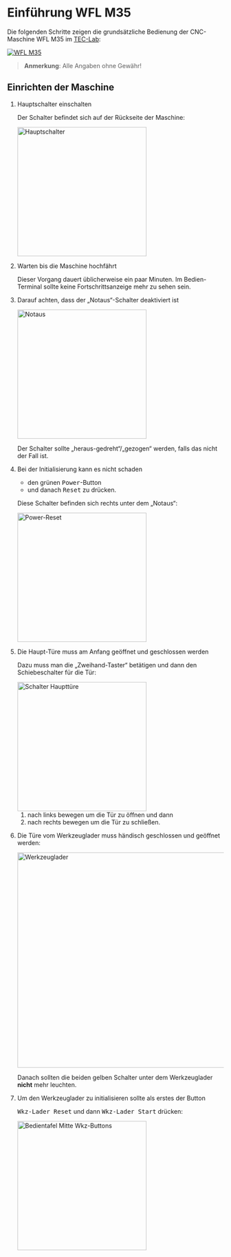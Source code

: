 # Einführung WFL M35

Die folgenden Schritte zeigen die grundsätzliche Bedienung der CNC-Maschine WFL M35 im [TEC-Lab](http://www.ift.at/das-institut/standorte/):

[![WFL M35](Pictures/WFL-M35.webp)](https://www.wfl.at/en/machines/millturn/m30-m30-g-m35-m35-g)

> **Anmerkung**: Alle Angaben ohne Gewähr!

## Einrichten der Maschine

1. Hauptschalter einschalten

   Der Schalter befindet sich auf der Rückseite der Maschine:

   <img src="Pictures/Hauptschalter.webp" alt="Hauptschalter" width="300"/>

2. Warten bis die Maschine hochfährt

   Dieser Vorgang dauert üblicherweise ein paar Minuten. Im Bedien-Terminal sollte keine Fortschrittsanzeige mehr zu sehen sein.

3. Darauf achten, dass der „Notaus“-Schalter deaktiviert ist

   <img src="Pictures/Notaus.webp" alt="Notaus" width="300"/>

   Der Schalter sollte „heraus-gedreht“/„gezogen“ werden, falls das nicht der Fall ist.

4. Bei der Initialisierung kann es nicht schaden

   - den grünen <kbd>Power</kbd>-Button
   - und danach <kbd>Reset</kbd> zu drücken.

   Diese Schalter befinden sich rechts unter dem „Notaus“:

   <img src="Pictures/Power-Reset.webp" alt="Power-Reset" width="300"/>

5. Die Haupt-Türe muss am Anfang geöffnet und geschlossen werden

   Dazu muss man die „Zweihand-Taster“ betätigen und dann den Schiebeschalter für die Tür:

   <img src="Pictures/Haupttuere-Schalter.webp" alt="Schalter Haupttüre" width="300"/>

   1. nach links bewegen um die Tür zu öffnen und dann
   2. nach rechts bewegen um die Tür zu schließen.

6. Die Türe vom Werkzeuglader muss händisch geschlossen und geöffnet werden:

   <img src="Pictures/Werkzeuglader.webp" alt="Werkzeuglader" width="500"/>

   Danach sollten die beiden gelben Schalter unter dem Werkzeuglader **nicht** mehr leuchten.

7. Um den Werkzeuglader zu initialisieren sollte als erstes der Button

   <kbd>Wkz-Lader Reset</kbd> und dann <kbd>Wkz-Lader Start</kbd> drücken:

   <img src="Pictures/Bedientafel-Mitte-Wkz.webp" alt="Bedientafel Mitte Wkz-Buttons" width="300"/>
